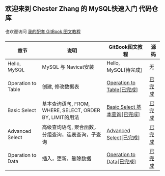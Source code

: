 ## 欢迎来到 Chester Zhang 的 MySQL快速入门 代码仓库
####
也欢迎访问 [我的配套 GitBook 图文教程](https://chesterzhang666.gitbook.io/intro-mysql/)
###


<table>
<thead>
  <tr>
    <th>章节</th>
    <th>说明</th>
    <th>GitBook图文教程</th>
    <th>源码</th>
  </tr>
</thead>
<tbody>
  <tr>
    <td>Hello, MySQL</td>
    <td>MySQL 与 Navicat安装</td>
    <td>Hello, MySQL[待完成]</td>
    <td>无</td>
  </tr>
  <tr>
    <td>Operation to Table</td>
    <td>创建, 修改数据表</td>
    <td><a href="https://chesterzhang666.gitbook.io/intro-mysql/operation-to-table" target="_blank" rel="noopener noreferrer">Operation to Table[已完成]</a></td>
    <td><a href="https://github.com/chesterzhang/intro_MySQL/tree/zhc_dev/operation_to_table" target="_blank" rel="noopener noreferrer">已完成</a></td>
  </tr>
  <tr>
    <td>Basic Select </td>
    <td>基本查询语句,  FROM, WHERE, SELECT, ORDER BY, LIMIT的用法</td>
    <td><a href="https://chesterzhang666.gitbook.io/intro-mysql/basic-select-ji-ben-cha-xun" target="_blank" rel="noopener noreferrer">Basic Select 基本查询[已完成]</a></td>
    <td><a href="https://github.com/chesterzhang/intro_MySQL/tree/zhc_dev/basic_select" target="_blank" rel="noopener noreferrer">已完成</a></td>
  </tr>
  <tr>
    <td>Advanced Select</td>
    <td>高级查询语句, 聚合函数，分组查询，连表查询，子查询</td>
    <td><a href="https://chesterzhang666.gitbook.io/intro-mysql/advanced-select" target="_blank" rel="noopener noreferrer">Advanced Select[已完成]</a></td>
    <td><a href="https://github.com/chesterzhang/intro_MySQL/tree/zhc_dev/advanced_select" target="_blank" rel="noopener noreferrer">已完成</a></td>
  </tr>
  <tr>
    <td>Operation to Data</td>
    <td>插入，更新，删除数据</td>
    <td><a href="https://chesterzhang666.gitbook.io/intro-mysql/operation-to-data" target="_blank" rel="noopener noreferrer">Operation to Data[已完成]</a></td>
    <td><a href="https://github.com/chesterzhang/intro_MySQL/tree/zhc_dev/operation_to_data" target="_blank" rel="noopener noreferrer">已完成</a></td>
  </tr>
</tbody>
</table>

